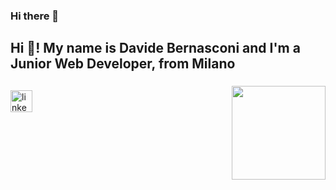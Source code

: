 ### Hi there 👋
<h2 align="left">Hi 👋! My name is Davide Bernasconi and I'm a Junior Web Developer, from Milano</h2>

###

###

<img align="right" height="150" src="https://i.imgflip.com/65efzo.gif"  />

##
###

<div align="left">
  <a href="www.google.it"><img src="https://img.shields.io/static/v1?message=LinkedIn&logo=linkedin&label=&color=0077B5&logoColor=white&labelColor=&style=for-the-badge" height="35" alt="linkedin logo"  /></a>
</div>
